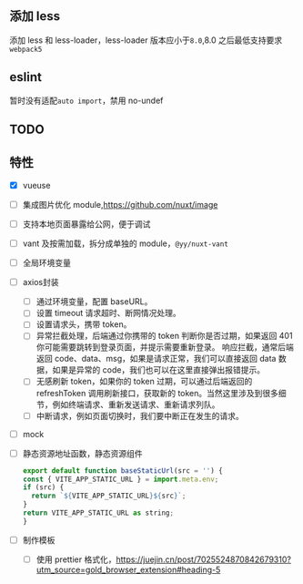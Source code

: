 ## 添加 less

添加 less 和 less-loader，less-loader 版本应小于`8.0`,8.0 之后最低支持要求`webpack5`

## eslint

暂时没有适配`auto import`，禁用 no-undef

## TODO

## 特性

- [x] vueuse
- [ ] 集成图片优化 module,https://github.com/nuxt/image
- [ ] 支持本地页面暴露给公网，便于调试
- [ ] vant 及按需加载，拆分成单独的 module，`@yy/nuxt-vant`
- [ ] 全局环境变量
- [ ] axios封装
  - [ ] 通过环境变量，配置 baseURL。
  - [ ] 设置 timeout 请求超时、断网情况处理。
  - [ ] 设置请求头，携带 token。
  - [ ] 异常拦截处理，后端通过你携带的 token 判断你是否过期，如果返回 401 你可能需要跳转到登录页面，并提示需要重新登录。
响应拦截，通常后端返回 code、data、msg，如果是请求正常，我们可以直接返回 data 数据，如果是异常的 code，我们也可以在这里直接弹出报错提示。
  - [ ] 无感刷新 token，如果你的 token 过期，可以通过后端返回的 refreshToken 调用刷新接口，获取新的 token。当然这里涉及到很多细节，例如终端请求、重新发送请求、重新请求列队。
  - [ ] 中断请求，例如页面切换时，我们要中断正在发生的请求。
- [ ] mock
- [ ] 静态资源地址函数，静态资源组件

  ```js
  export default function baseStaticUrl(src = '') {
  const { VITE_APP_STATIC_URL } = import.meta.env;
  if (src) {
    return `${VITE_APP_STATIC_URL}${src}`;
  }
  return VITE_APP_STATIC_URL as string;
  }
  ```

- [ ] 制作模板
  - [ ] 使用 prettier 格式化，https://juejin.cn/post/7025524870842679310?utm_source=gold_browser_extension#heading-5
